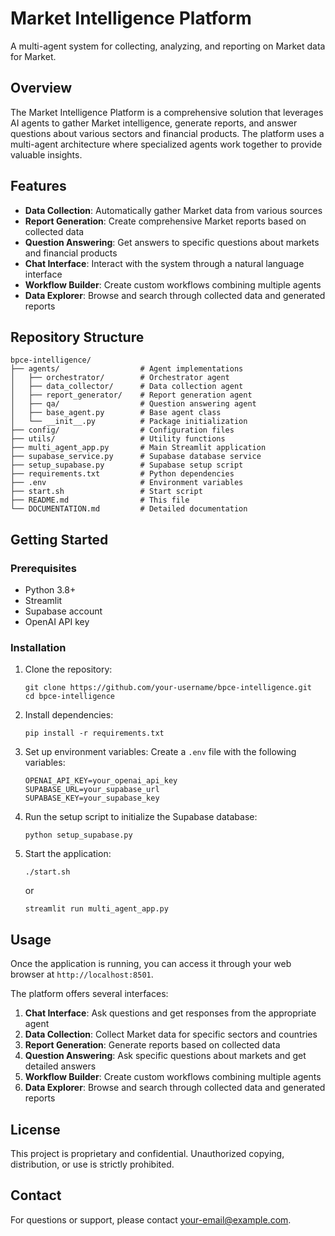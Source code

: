 # Market Intelligence Platform

A multi-agent system for collecting, analyzing, and reporting on Market data for Market.

## Overview

The Market Intelligence Platform is a comprehensive solution that leverages AI agents to gather Market intelligence, generate reports, and answer questions about various sectors and financial products. The platform uses a multi-agent architecture where specialized agents work together to provide valuable insights.

## Features

- **Data Collection**: Automatically gather Market data from various sources
- **Report Generation**: Create comprehensive Market reports based on collected data
- **Question Answering**: Get answers to specific questions about markets and financial products
- **Chat Interface**: Interact with the system through a natural language interface
- **Workflow Builder**: Create custom workflows combining multiple agents
- **Data Explorer**: Browse and search through collected data and generated reports

## Repository Structure

```
bpce-intelligence/
├── agents/                  # Agent implementations
│   ├── orchestrator/        # Orchestrator agent
│   ├── data_collector/      # Data collection agent
│   ├── report_generator/    # Report generation agent
│   ├── qa/                  # Question answering agent
│   ├── base_agent.py        # Base agent class
│   └── __init__.py          # Package initialization
├── config/                  # Configuration files
├── utils/                   # Utility functions
├── multi_agent_app.py       # Main Streamlit application
├── supabase_service.py      # Supabase database service
├── setup_supabase.py        # Supabase setup script
├── requirements.txt         # Python dependencies
├── .env                     # Environment variables
├── start.sh                 # Start script
├── README.md                # This file
└── DOCUMENTATION.md         # Detailed documentation
```

## Getting Started

### Prerequisites

- Python 3.8+
- Streamlit
- Supabase account
- OpenAI API key

### Installation

1. Clone the repository:
   ```
   git clone https://github.com/your-username/bpce-intelligence.git
   cd bpce-intelligence
   ```

2. Install dependencies:
   ```
   pip install -r requirements.txt
   ```

3. Set up environment variables:
   Create a `.env` file with the following variables:
   ```
   OPENAI_API_KEY=your_openai_api_key
   SUPABASE_URL=your_supabase_url
   SUPABASE_KEY=your_supabase_key
   ```

4. Run the setup script to initialize the Supabase database:
   ```
   python setup_supabase.py
   ```

5. Start the application:
   ```
   ./start.sh
   ```
   or
   ```
   streamlit run multi_agent_app.py
   ```

## Usage

Once the application is running, you can access it through your web browser at `http://localhost:8501`.

The platform offers several interfaces:

1. **Chat Interface**: Ask questions and get responses from the appropriate agent
2. **Data Collection**: Collect Market data for specific sectors and countries
3. **Report Generation**: Generate reports based on collected data
4. **Question Answering**: Ask specific questions about markets and get detailed answers
5. **Workflow Builder**: Create custom workflows combining multiple agents
6. **Data Explorer**: Browse and search through collected data and generated reports

## License

This project is proprietary and confidential. Unauthorized copying, distribution, or use is strictly prohibited.

## Contact

For questions or support, please contact [your-email@example.com](mailto:your-email@example.com).
